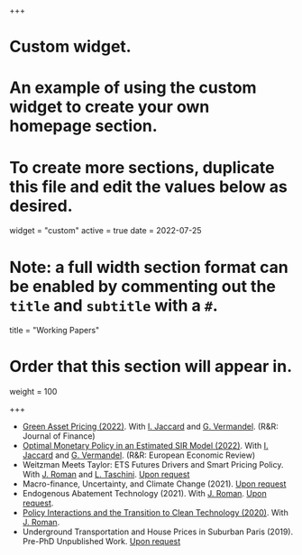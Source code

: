 +++
# Custom widget.
# An example of using the custom widget to create your own homepage section.
# To create more sections, duplicate this file and edit the values below as desired.
widget = "custom"
active = true
date = 2022-07-25

# Note: a full width section format can be enabled by commenting out the `title` and `subtitle` with a `#`.
title = "Working Papers"


# Order that this section will appear in.
weight = 100

+++
- [Green Asset Pricing (2022)](files/Green_asset_pricing_vJuly2022.pdf). With [I. Jaccard](https://sites.google.com/site/ivanjaccard/home) and [G. Vermandel](https://vermandel.fr/the-author/). (R&R: Journal of Finance)
- [Optimal Monetary Policy in an Estimated SIR Model (2022)](https://papers.ssrn.com/sol3/papers.cfm?abstract_id=4262441). With [I. Jaccard](https://sites.google.com/site/ivanjaccard/home) and [G. Vermandel](https://vermandel.fr/the-author/). (R&R: European Economic Review)
-  Weitzman Meets Taylor: ETS Futures Drivers and Smart Pricing Policy. With [J. Roman](https://sites.google.com/view/josselinroman/about?authuser=0) and [L. Taschini](https://www.lse.ac.uk/granthaminstitute/profile/luca-taschini/). [Upon request](mailto:g.benmir@lse.ac.uk)
- Macro-finance, Uncertainty, and Climate Change (2021). [Upon request](mailto:g.benmir@lse.ac.uk)
- Endogenous Abatement Technology (2021). With [J. Roman](https://sites.google.com/view/josselinroman/about?authuser=0). [Upon request](mailto:g.benmir@lse.ac.uk).
- [Policy Interactions and the Transition to Clean Technology (2020)](files/Policy_Interaction_vJuly2022.pdf). With [J. Roman](https://sites.google.com/view/josselinroman/about?authuser=0).
- Underground Transportation and House Prices in Suburban Paris (2019). Pre-PhD Unpublished Work. [Upon request](mailto:g.benmir@lse.ac.uk)